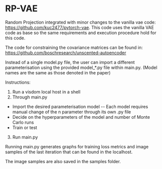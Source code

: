 # RP-VAE

Random Projection integrated with minor changes to the vanilla vae code: https://github.com/kuc2477/pytorch-vae.
This code uses the vanilla VAE code as base so the same requirements and execution procedure hold for this code.

The code for constraining the covariance matrices can be found in: https://github.com/boschresearch/unscented-autoencoder

Instead of a single model.py file, the user can import a different parameterisation using the provided model_*.py file within main.py. (Model names are the same as those denoted in the paper)

Instructions:
1. Run a visdom local host in a shell
2. Through main.py
  - Import the desired parameterisation model
    -- Each model requires manual change of the n parameter through its own .py file
  - Decide on the hyperparameters of the model and number of Monte Carlo runs
  - Train or test

3. Run main.py

Running main.py generates graphs for training loss metrics and image samples of the last iteration that can be found in the localhost.

The image samples are also saved in the samples folder.
